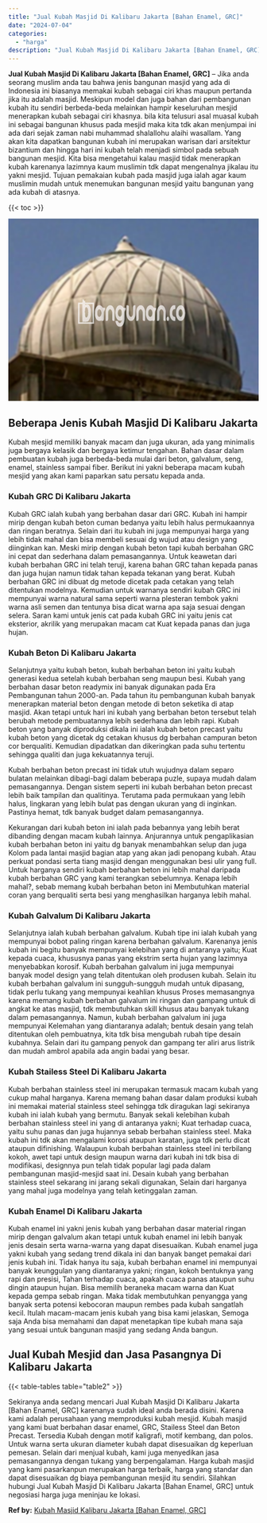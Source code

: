 ```yaml
---
title: "Jual Kubah Masjid Di Kalibaru Jakarta [Bahan Enamel, GRC]"
date: "2024-07-04"
categories: 
  - "harga"
description: "Jual Kubah Masjid Di Kalibaru Jakarta [Bahan Enamel, GRC]. Sekiranya anda sedang mencari Jual Kubah Masjid Di Kalibaru Jakarta [Bahan Enamel, GRC] karenany..."
---
```


**Jual Kubah Masjid Di Kalibaru Jakarta \[Bahan Enamel, GRC\]** – Jika anda seorang muslim anda tau bahwa jenis bangunan masjid yang ada di Indonesia ini biasanya memakai kubah sebagai ciri khas maupun pertanda jika itu adalah masjid. Meskipun model dan juga bahan dari pembangunan kubah itu sendiri berbeda-beda melainkan hampir keseluruhan mesjid menerapkan kubah sebagai ciri khasnya. bila kita telusuri asal muasal kubah ini sebagai bangunan khusus pada mesjid maka kita tdk akan menjumpai ini ada dari sejak zaman nabi muhammad shalallohu alaihi wasallam. Yang akan kita dapatkan bangunan kubah ini merupakan warisan dari arsitektur bizantium dan hingga hari ini kubah telah menjadi simbol pada sebuah bangunan mesjid. Kita bisa mengetahui kalau masjid tidak menerapkan kubah karenanya lazimnya kaum muslimin tdk dapat mengenalnya jikalau itu yakni mesjid. Tujuan pemakaian kubah pada masjid juga ialah agar kaum muslimin mudah untuk menemukan bangunan mesjid yaitu bangunan yang ada kubah di atasnya.

{{< toc >}}

![Jual Kubah Masjid Di Kalibaru Jakarta [Bahan Enamel, GRC]](/images/jual-kubah-masjid-16.png)

## Beberapa Jenis Kubah Masjid Di Kalibaru Jakarta

Kubah mesjid memiliki banyak macam dan juga ukuran, ada yang minimalis juga bergaya kelasik dan bergaya ketimur tengahan. Bahan dasar dalam pembuatan kubah juga berbeda-beda mulai dari beton, galvalum, seng, enamel, stainless sampai fiber. Berikut ini yakni beberapa macam kubah mesjid yang akan kami paparkan satu persatu kepada anda.

### Kubah GRC Di Kalibaru Jakarta

Kubah GRC ialah kubah yang berbahan dasar dari GRC. Kubah ini hampir mirip dengan kubah beton cuman bedanya yaitu lebih halus permukaannya dan ringan beratnya. Selain dari itu kubah ini juga mempunyai harga yang lebih tidak mahal dan bisa membeli sesuai dg wujud atau design yang diinginkan kan. Meski mirip dengan kubah beton tapi kubah berbahan GRC ini cepat dan sederhana dalam pemasangannya. Untuk keawetan dari kubah berbahan GRC ini telah teruji, karena bahan GRC tahan kepada panas dan juga hujan namun tidak tahan kepada tekanan yang berat. Kubah berbahan GRC ini dibuat dg metode dicetak pada cetakan yang telah ditentukan modelnya. Kemudian untuk warnanya sendiri kubah GRC ini mempunyai warna natural sama seperti warna plesteran tembok yakni warna asli semen dan tentunya bisa dicat warna apa saja sesuai dengan selera. Saran kami untuk jenis cat pada kubah GRC ini yaitu jenis cat eksterior, akrilik yang merupakan macam cat Kuat kepada panas dan juga hujan.

### Kubah Beton Di Kalibaru Jakarta

Selanjutnya yaitu kubah beton, kubah berbahan beton ini yaitu kubah generasi kedua setelah kubah berbahan seng maupun besi. Kubah yang berbahan dasar beton readymix ini banyak digunakan pada Era Pembangunan tahun 2000-an. Pada tahun itu pembangunan kubah banyak menerapkan material beton dengan metode di beton seketika di atap masjid. Akan tetapi untuk hari ini kubah yang berbahan beton tersebut telah berubah metode pembuatannya lebih sederhana dan lebih rapi. Kubah beton yang banyak diproduksi dikala ini ialah kubah beton precast yaitu kubah beton yang dicetak dg cetakan khusus dg berbahan campuran beton cor berqualiti. Kemudian dipadatkan dan dikeringkan pada suhu tertentu sehingga qualiti dan juga kekuatannya teruji.

Kubah berbahan beton precast ini tidak utuh wujudnya dalam separo bulatan melainkan dibagi-bagi dalam beberapa puzle, supaya mudah dalam pemasangannya. Dengan sistem seperti ini kubah berbahan beton precast lebih baik tampilan dan qualitinya. Terutama pada permukaan yang lebih halus, lingkaran yang lebih bulat pas dengan ukuran yang di inginkan. Pastinya hemat, tdk banyak budget dalam pemasangannya.

Kekurangan dari kubah beton ini ialah pada bebannya yang lebih berat dibanding dengan macam kubah lainnya. Anjurannya untuk pengaplikasian kubah berbahan beton ini yaitu dg banyak menambahkan selup dan juga Kolom pada lantai masjid bagian atap yang akan jadi penopang kubah. Atau perkuat pondasi serta tiang masjid dengan menggunakan besi ulir yang full. Untuk harganya sendiri kubah berbahan beton ini lebih mahal daripada kubah berbahan GRC yang kami terangkan sebelumnya. Kenapa lebih mahal?, sebab memang kubah berbahan beton ini Membutuhkan material coran yang berqualiti serta besi yang menghasilkan harganya lebih mahal.

### Kubah Galvalum Di Kalibaru Jakarta

Selanjutnya ialah kubah berbahan galvalum. Kubah tipe ini ialah kubah yang mempunyai bobot paling ringan karena berbahan galvalum. Karenanya jenis kubah ini begitu banyak mempunyai kelebihan yang di antaranya yaitu; Kuat kepada cuaca, khususnya panas yang ekstrim serta hujan yang lazimnya menyebabkan korosif. Kubah berbahan galvalum ini juga mempunyai banyak model design yang telah ditentukan oleh produsen kubah. Selain itu kubah berbahan galvalum ini sungguh-sungguh mudah untuk dipasang, tidak perlu tukang yang mempunyai keahlian khusus Proses memasangnya karena memang kubah berbahan galvalum ini ringan dan gampang untuk di angkat ke atas masjid, tdk membutuhkan skill khusus atau banyak tukang dalam pemasangannya. Namun, kubah berbahan galvalum ini juga mempunyai Kelemahan yang diantaranya adalah; bentuk desain yang telah ditentukan oleh pembuatnya, kita tdk bisa mengubah rubah tipe desain kubahnya. Selain dari itu gampang penyok dan gampang ter aliri arus listrik dan mudah ambrol apabila ada angin badai yang besar.

### Kubah Stailess Steel Di Kalibaru Jakarta

Kubah berbahan stainless steel ini merupakan termasuk macam kubah yang cukup mahal harganya. Karena memang bahan dasar dalam produksi kubah ini memakai material stainless steel sehingga tdk diragukan lagi sekiranya kubah ini ialah kubah yang bermutu. Banyak sekali kelebihan kubah berbahan stainless steel ini yang di antaranya yakni; Kuat terhadap cuaca, yaitu suhu panas dan juga hujannya sebab berbahan stainless steel. Maka kubah ini tdk akan mengalami korosi ataupun karatan, juga tdk perlu dicat ataupun difinishing. Walaupun kubah berbahan stainless steel ini terbilang kokoh, awet tapi untuk design maupun warna dari kubah ini tdk bisa di modifikasi, designnya pun telah tidak popular lagi pada dalam pembangunan masjid-mesjid saat ini. Desain kubah yang berbahan stainless steel sekarang ini jarang sekali digunakan, Selain dari harganya yang mahal juga modelnya yang telah ketinggalan zaman.

### Kubah Enamel Di Kalibaru Jakarta

Kubah enamel ini yakni jenis kubah yang berbahan dasar material ringan mirip dengan galvalum akan tetapi untuk kubah enamel ini lebih banyak jenis desain serta warna-warna yang dapat disesuaikan. Kubah enamel juga yakni kubah yang sedang trend dikala ini dan banyak banget pemakai dari jenis kubah ini. Tidak hanya itu saja, kubah berbahan enamel ini mempunyai banyak keunggulan yang diantaranya yakni; ringan, kokoh bentuknya yang rapi dan presisi, Tahan terhadap cuaca, apakah cuaca panas ataupun suhu dingin ataupun hujan. Bisa memilih beraneka macam warna dan Kuat kepada gempa sebab ringan. Maka tidak membutuhkan penyangga yang banyak serta potensi kebocoran maupun rembes pada kubah sangatlah kecil. Itulah macam-macam jenis kubah yang bisa kami jelaskan, Semoga saja Anda bisa memahami dan dapat menetapkan tipe kubah mana saja yang sesuai untuk bangunan masjid yang sedang Anda bangun.

## Jual Kubah Mesjid dan Jasa Pasangnya Di Kalibaru Jakarta

{{< table-tables table="table2" >}}

Sekiranya anda sedang mencari Jual Kubah Masjid Di Kalibaru Jakarta \[Bahan Enamel, GRC\] karenanya sudah ideal anda berada disini. Karena kami adalah perusahaan yang memproduksi kubah mesjid. Kubah masjid yang kami buat berbahan dasar enamel, GRC, Stailess Steel dan Beton Precast. Tersedia Kubah dengan motif kaligrafi, motif kembang, dan polos. Untuk warna serta ukuran diameter kubah dapat disesuaikan dg keperluan pemesan. Selain dari menjual kubah, kami juga menyedikan jasa pemasangannya dengan tukang yang berpengalaman. Harga kubah masjid yang kami pasarkanpun merupakan harga terbaik, harga yang standar dan dapat disesuaikan dg biaya pembangunan mesjid itu sendiri. Silahkan hubungi Jual Kubah Masjid Di Kalibaru Jakarta \[Bahan Enamel, GRC\] untuk negosiasi harga juga meninjau ke lokasi.

**Ref by:** [Kubah Masjid Kalibaru Jakarta [Bahan Enamel, GRC]](https://id.wikipedia.org/wiki/Kubah)
